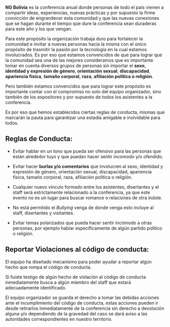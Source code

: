 **NG Bolivia** es la conferencia anual donde personas de todo el país vienen a compartir ideas, experiencias, nuevas prácticas y por supuesto la firme convicción de engrandecer esta comunidad y que las nuevas conexiones que se hagan durante el tiempo que dure la conferencia sean duraderas para este año y los que vengan.

Para este propósito la organización trabaja duro para fortalecer la comunidad e invitar a nuevas personas hacia la misma con el único propósito de trasmitir la pasión por la tecnología en la cual estamos involucrados. Es por eso que estamos convencidos de que para lograr que la comunidad sea una de las mejores consideramos que es importante tomar en cuenta diversos grupos de personas sin importar el **sexo**, **identidad y expresión de género**, **orientación sexual**, **discapacidad**, **apariencia física**, **tamaño corporal**, **raza**, **afiliación política o religión**.

Pero también estamos convencidos que para lograr este propósito es importante contar con el compromiso no solo del equipo organizador, sino también de los expositores y por supuesto de todos los asistentes a la conferencia.

Es por eso que hemos establecidos ciertas reglas de conducta, mismas que marcarán la pauta para garantizar una estadía amigable e inolvidable para todos.

## Reglas de Conducta:

* Evitar hablar en un tono que pueda ser ofensivo para las personas que están alrededor tuyo y que puedan hacer sentir incomodo y/o ofendido.

* Evitar hacer **burlas y/o comentarios** que involucren al sexo, identidad y expresión de género, orientación sexual, discapacidad, apariencia física, tamaño corporal, raza, afiliación política o religión.

* Cualquier nuevo vínculo formado entre los asistentes, disertantes y el staff será estrictamente relacionado a la conferencia, ya que este evento no es un lugar para buscar romance o relaciones de otra índole.

* No está permitido el *Bullying* venga de donde venga esto incluye al staff, disertantes y visitantes.

* Evitar temas polarizados que pueda hacer sentir incómodo a otras personas, por ejemplo hablar específicamente de algún partido político o religión.

## Reportar Violaciones al código de conducta:
El equipo ha diseñado mecanismo para poder ayudar a reportar algún hecho que rompa el código de conducta.

Si fuiste testigo de algún hecho de violación al código de conducta inmediatamente busca a algún miembro del staff que estará adecuadamente identificado.

El equipo organizador se guarda el derecho a tomar las debidas acciones ante el incumplimiento del código de conducta, estas acciones pueden ir desde retirarlos inmediatamente de la conferencia sin derecho a devolución alguna y/o dependiendo de la gravedad del caso se dará aviso a las autoridades correspondientes en nuestro territorio.